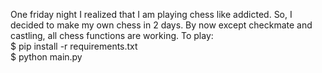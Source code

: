 One friday night I realized that I am playing chess like addicted. So, I decided to make my own chess in 2 days. By now except checkmate and castling, 
all chess functions are working. To play: <br/>
$ pip install -r requirements.txt <br/>
$ python main.py 
